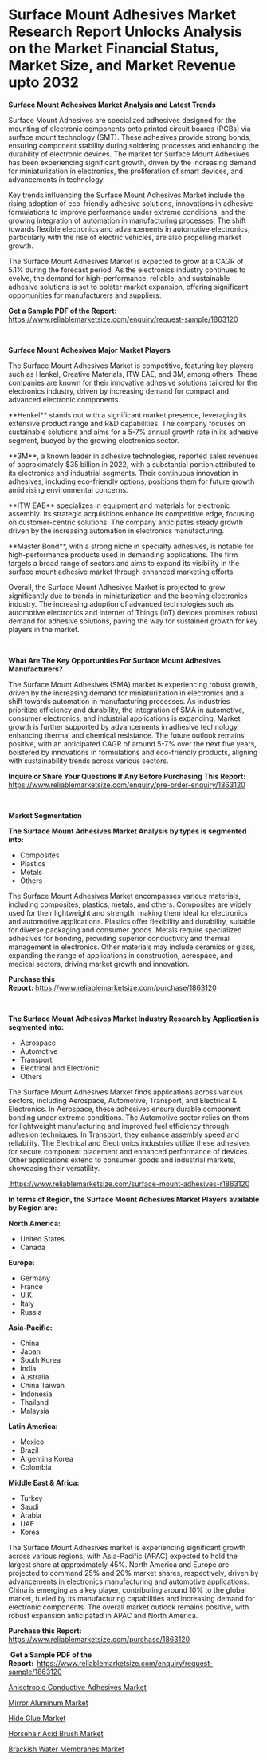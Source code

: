 <p><h1>Surface Mount Adhesives Market Research Report Unlocks Analysis on the Market Financial Status, Market Size, and Market Revenue upto 2032</h1></p><p><strong>Surface Mount Adhesives Market Analysis and Latest Trends</strong></p>
<p><p>Surface Mount Adhesives are specialized adhesives designed for the mounting of electronic components onto printed circuit boards (PCBs) via surface mount technology (SMT). These adhesives provide strong bonds, ensuring component stability during soldering processes and enhancing the durability of electronic devices. The market for Surface Mount Adhesives has been experiencing significant growth, driven by the increasing demand for miniaturization in electronics, the proliferation of smart devices, and advancements in technology.</p><p>Key trends influencing the Surface Mount Adhesives Market include the rising adoption of eco-friendly adhesive solutions, innovations in adhesive formulations to improve performance under extreme conditions, and the growing integration of automation in manufacturing processes. The shift towards flexible electronics and advancements in automotive electronics, particularly with the rise of electric vehicles, are also propelling market growth.</p><p>The Surface Mount Adhesives Market is expected to grow at a CAGR of 5.1% during the forecast period. As the electronics industry continues to evolve, the demand for high-performance, reliable, and sustainable adhesive solutions is set to bolster market expansion, offering significant opportunities for manufacturers and suppliers.</p></p>
<p><strong>Get a Sample PDF of the Report:&nbsp;</strong> <a href="https://www.reliablemarketsize.com/enquiry/request-sample/1863120?utm_campaign=1991&utm_medium=2&utm_source=Github&utm_content=ia&utm_term=01042025&utm_id=surface-mount-adhesives">https://www.reliablemarketsize.com/enquiry/request-sample/1863120</a></p>
<p>&nbsp;</p>
<p><strong>Surface Mount Adhesives Major Market Players</strong></p>
<p><p>The Surface Mount Adhesives Market is competitive, featuring key players such as Henkel, Creative Materials, ITW EAE, and 3M, among others. These companies are known for their innovative adhesive solutions tailored for the electronics industry, driven by increasing demand for compact and advanced electronic components.</p><p>**Henkel** stands out with a significant market presence, leveraging its extensive product range and R&D capabilities. The company focuses on sustainable solutions and aims for a 5-7% annual growth rate in its adhesive segment, buoyed by the growing electronics sector.</p><p>**3M**, a known leader in adhesive technologies, reported sales revenues of approximately $35 billion in 2022, with a substantial portion attributed to its electronics and industrial segments. Their continuous innovation in adhesives, including eco-friendly options, positions them for future growth amid rising environmental concerns.</p><p>**ITW EAE** specializes in equipment and materials for electronic assembly. Its strategic acquisitions enhance its competitive edge, focusing on customer-centric solutions. The company anticipates steady growth driven by the increasing automation in electronics manufacturing.</p><p>**Master Bond**, with a strong niche in specialty adhesives, is notable for high-performance products used in demanding applications. The firm targets a broad range of sectors and aims to expand its visibility in the surface mount adhesive market through enhanced marketing efforts.</p><p>Overall, the Surface Mount Adhesives Market is projected to grow significantly due to trends in miniaturization and the booming electronics industry. The increasing adoption of advanced technologies such as automotive electronics and Internet of Things (IoT) devices promises robust demand for adhesive solutions, paving the way for sustained growth for key players in the market.</p></p>
<p>&nbsp;</p>
<p><strong>What Are The Key Opportunities For Surface Mount Adhesives Manufacturers?</strong></p>
<p><p>The Surface Mount Adhesives (SMA) market is experiencing robust growth, driven by the increasing demand for miniaturization in electronics and a shift towards automation in manufacturing processes. As industries prioritize efficiency and durability, the integration of SMA in automotive, consumer electronics, and industrial applications is expanding. Market growth is further supported by advancements in adhesive technology, enhancing thermal and chemical resistance. The future outlook remains positive, with an anticipated CAGR of around 5-7% over the next five years, bolstered by innovations in formulations and eco-friendly products, aligning with sustainability trends across various sectors.</p></p>
<p><strong>Inquire or Share Your Questions If Any Before Purchasing This Report:</strong> <a href="https://www.reliablemarketsize.com/enquiry/pre-order-enquiry/1863120?utm_campaign=1991&utm_medium=2&utm_source=Github&utm_content=ia&utm_term=01042025&utm_id=surface-mount-adhesives">https://www.reliablemarketsize.com/enquiry/pre-order-enquiry/1863120</a></p>
<p>&nbsp;</p>
<p><strong>Market Segmentation</strong></p>
<p><strong>The Surface Mount Adhesives Market Analysis by types is segmented into:</strong></p>
<p><ul><li>Composites</li><li>Plastics</li><li>Metals</li><li>Others</li></ul></p>
<p><p>The Surface Mount Adhesives Market encompasses various materials, including composites, plastics, metals, and others. Composites are widely used for their lightweight and strength, making them ideal for electronics and automotive applications. Plastics offer flexibility and durability, suitable for diverse packaging and consumer goods. Metals require specialized adhesives for bonding, providing superior conductivity and thermal management in electronics. Other materials may include ceramics or glass, expanding the range of applications in construction, aerospace, and medical sectors, driving market growth and innovation.</p></p>
<p><strong>Purchase this Report:&nbsp;</strong><a href="https://www.reliablemarketsize.com/purchase/1863120?utm_campaign=1991&utm_medium=2&utm_source=Github&utm_content=ia&utm_term=01042025&utm_id=surface-mount-adhesives">https://www.reliablemarketsize.com/purchase/1863120</a></p>
<p>&nbsp;</p>
<p><strong>The Surface Mount Adhesives Market Industry Research by Application is segmented into:</strong></p>
<p><ul><li>Aerospace</li><li>Automotive</li><li>Transport</li><li>Electrical and Electronic</li><li>Others</li></ul></p>
<p><p>The Surface Mount Adhesives Market finds applications across various sectors, including Aerospace, Automotive, Transport, and Electrical & Electronics. In Aerospace, these adhesives ensure durable component bonding under extreme conditions. The Automotive sector relies on them for lightweight manufacturing and improved fuel efficiency through adhesion techniques. In Transport, they enhance assembly speed and reliability. The Electrical and Electronics industries utilize these adhesives for secure component placement and enhanced performance of devices. Other applications extend to consumer goods and industrial markets, showcasing their versatility.</p></p>
<p><a href="https://www.reliablemarketsize.com/surface-mount-adhesives-r1863120?utm_campaign=1991&utm_medium=2&utm_source=Github&utm_content=ia&utm_term=01042025&utm_id=surface-mount-adhesives">&nbsp;https://www.reliablemarketsize.com/surface-mount-adhesives-r1863120</a></p>
<p><strong>In terms of Region, the Surface Mount Adhesives Market Players available by Region are:</strong></p>
<p>
    <p> <strong> North America: </strong>
        <ul>
            <li>United States</li>
            <li>Canada</li>
        </ul>
        </p> 
    <p> <strong> Europe: </strong>
        <ul>
            <li>Germany</li>
            <li>France</li>
            <li>U.K.</li>
            <li>Italy</li>
            <li>Russia</li>
        </ul>
        </p> 
    <p> <strong> Asia-Pacific: </strong>
        <ul>
            <li>China</li>
            <li>Japan</li>
            <li>South Korea</li>
            <li>India</li>
            <li>Australia</li>
            <li>China Taiwan</li>
            <li>Indonesia</li>
            <li>Thailand</li>
            <li>Malaysia</li>
        </ul>
        </p> 
    <p> <strong> Latin America: </strong>
        <ul>
            <li>Mexico</li>
            <li>Brazil</li>
            <li>Argentina Korea</li>
            <li>Colombia</li>
        </ul>
        </p> 
    <p> <strong> Middle East & Africa: </strong>
        <ul>
            <li>Turkey</li>
            <li>Saudi</li>
            <li>Arabia</li>
            <li>UAE</li>
            <li>Korea</li>
        </ul>
    </p>
    </p>
<p><p>The Surface Mount Adhesives market is experiencing significant growth across various regions, with Asia-Pacific (APAC) expected to hold the largest share at approximately 45%. North America and Europe are projected to command 25% and 20% market shares, respectively, driven by advancements in electronics manufacturing and automotive applications. China is emerging as a key player, contributing around 10% to the global market, fueled by its manufacturing capabilities and increasing demand for electronic components. The overall market outlook remains positive, with robust expansion anticipated in APAC and North America.</p></p>
<p><strong>Purchase this Report: </strong><a href="https://www.reliablemarketsize.com/purchase/1863120?utm_campaign=1991&utm_medium=2&utm_source=Github&utm_content=ia&utm_term=01042025&utm_id=surface-mount-adhesives">https://www.reliablemarketsize.com/purchase/1863120</a></p>
<p>&nbsp;<strong>Get a Sample PDF of the Report:&nbsp;&nbsp;</strong><a href="https://www.reliablemarketsize.com/enquiry/request-sample/1863120?utm_campaign=1991&utm_medium=2&utm_source=Github&utm_content=ia&utm_term=01042025&utm_id=surface-mount-adhesives">https://www.reliablemarketsize.com/enquiry/request-sample/1863120</a></p>
<p><strong></strong></p>
<p><p><a href="https://github.com/gfellcincot4/Market-Research-Report-List-1/blob/main/anisotropic-conductive-adhesives-market.md?utm_campaign=1991&utm_medium=2&utm_source=Github&utm_content=ia&utm_term=01042025&utm_id=surface-mount-adhesives">Anisotropic Conductive Adhesives Market</a></p><p><a href="https://github.com/fallalenoswG/Market-Research-Report-List-1/blob/main/mirror-aluminum-market.md?utm_campaign=1991&utm_medium=2&utm_source=Github&utm_content=ia&utm_term=01042025&utm_id=surface-mount-adhesives">Mirror Aluminum Market</a></p><p><a href="https://github.com/alawnhvicay/Market-Research-Report-List-1/blob/main/hide-glue-market.md?utm_campaign=1991&utm_medium=2&utm_source=Github&utm_content=ia&utm_term=01042025&utm_id=surface-mount-adhesives">Hide Glue Market</a></p><p><a href="https://github.com/wraggfomath/Market-Research-Report-List-1/blob/main/horsehair-acid-brush-market.md?utm_campaign=1991&utm_medium=2&utm_source=Github&utm_content=ia&utm_term=01042025&utm_id=surface-mount-adhesives">Horsehair Acid Brush Market</a></p><p><a href="https://github.com/countpapajwp/Market-Research-Report-List-1/blob/main/brackish-water-membranes-market.md?utm_campaign=1991&utm_medium=2&utm_source=Github&utm_content=ia&utm_term=01042025&utm_id=surface-mount-adhesives">Brackish Water Membranes Market</a></p></p>